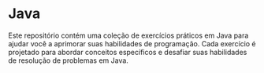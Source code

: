 # Java
Este repositório contém uma coleção de exercícios práticos em Java para ajudar você a aprimorar suas habilidades de programação. Cada exercício é projetado para abordar conceitos específicos e desafiar suas habilidades de resolução de problemas em Java.
